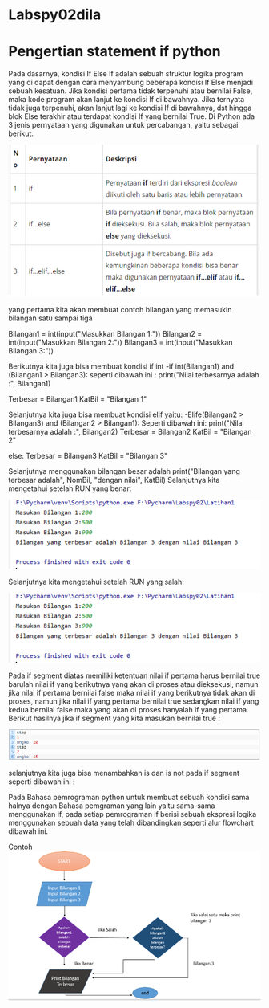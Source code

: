 # Labspy02dila
# Pengertian statement if python

Pada dasarnya, kondisi If Else If adalah sebuah struktur logika program yang di dapat dengan cara menyambung beberapa kondisi If Else menjadi sebuah kesatuan. Jika kondisi pertama tidak terpenuhi atau bernilai False, maka kode program akan lanjut ke kondisi If di bawahnya. Jika ternyata tidak juga terpenuhi, akan lanjut lagi ke kondisi If di bawahnya, dst hingga blok Else terakhir atau terdapat kondisi If yang bernilai True.
Di Python ada 3 jenis pernyataan yang digunakan untuk percabangan, yaitu sebagai berikut.

![iftrue/false](https://github.com/dilah199/Labspy02dila/blob/master/Capture6.PNG)

yang pertama kita akan membuat contoh bilangan yang memasukin bilangan satu sampai tiga

Bilangan1 = int(input("Masukkan Bilangan 1:")) Bilangan2 = int(input("Masukkan Bilangan 2:")) Bilangan3 = int(input("Masukkan Bilangan 3:"))

Berikutnya kita juga bisa membuat kondisi if int -if int(Bilangan1) and (Bilangan1 > Bilangan3): seperti dibawah ini : print("Nilai terbesarnya adalah :", Bilangan1)

Terbesar = Bilangan1
KatBil = "Bilangan 1"

Selanjutnya kita juga bisa membuat kondisi elif yaitu: -Elife(Bilangan2 > Bilangan3) and (Bilangan2 > Bilangan1): Seperti dibawah ini: print("Nilai terbesarnya adalah :", Bilangan2) Terbesar = Bilangan2 KatBil = "Bilangan 2"

else: Terbesar = Bilangan3 KatBil = "Bilangan 3"

Selanjutnya menggunakan bilangan besar adalah print("Bilangan yang terbesar adalah", NomBil, "dengan nilai", KatBil)
Selanjutnya kita mengetahui setelah RUN yang benar:

![iftrue/false](https://github.com/dilah199/Labspy02dila/blob/master/Capture1.PNG)

Selanjutnya kita mengetahui setelah RUN yang salah:

![iftrue/false](https://github.com/dilah199/Labspy02dila/blob/master/Capture1.PNG)

Pada if segment diatas memiliki ketentuan nilai if pertama harus bernilai true barulah nilai if yang berikutnya yang akan di proses atau dieksekusi, namun jika nilai if pertama bernilai false maka nilai if yang berikutnya tidak akan di proses, namun jika nilai if yang pertama bernilai true sedangkan nilai if yang kedua bernilai false maka yang akan di proses hanyalah if yang pertama. 
Berikut hasilnya jika if segment yang kita masukan bernilai true :

![iftrue/false](https://github.com/dilah199/Labspy02dila/blob/master/Capture4.PNG)

selanjutnya kita juga bisa menambahkan is dan is not pada if segment seperti dibawah ini :

Pada Bahasa pemrograman python untuk membuat sebuah kondisi sama halnya dengan Bahasa pemgraman yang lain yaitu sama-sama menggunakan if, pada setiap pemrograman if berisi sebuah ekspresi logika menggunakan sebuah data yang telah dibandingkan seperti alur flowchart dibawah ini.

Contoh
![iftrue/false](https://github.com/dilah199/Labspy02dila/blob/master/Capture5.PNG)
